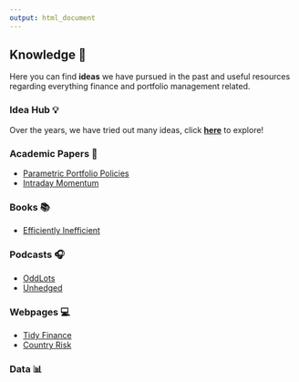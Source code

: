 ```yaml
---
output: html_document
---
```

## Knowledge :brain:
Here you can find **ideas** we have pursued in the past and
useful resources regarding everything finance and portfolio management related.


### Idea Hub :bulb:
Over the years, we have tried out many ideas, click [**here**](/ideas/) to explore!

### Academic Papers :newspaper:
- [Parametric Portfolio Policies]((https://papers.ssrn.com/sol3/papers.cfm?abstract_id=1468198))
- [Intraday Momentum](https://papers.ssrn.com/sol3/papers.cfm?abstract_id=4824172)

### Books :books:
- [Efficiently Inefficient](https://www.jstor.org/stable/j.ctt1287knh)

### Podcasts :headphones:
- [OddLots](https://www.bloomberg.com/oddlots)
- [Unhedged](https://www.ft.com/unhedged-podcast)

### Webpages :computer:
- [Tidy Finance](https://www.tidy-finance.org/)
- [Country Risk](https://www.countryrisk.io/)

### Data :bar_chart:
